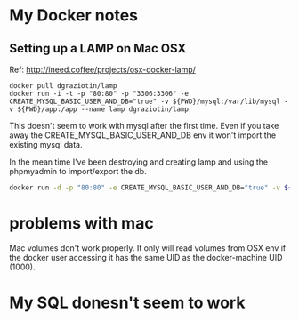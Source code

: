 # My Docker notes

## Setting up a LAMP on Mac OSX
Ref: http://ineed.coffee/projects/osx-docker-lamp/

```
docker pull dgraziotin/lamp
docker run -i -t -p "80:80" -p "3306:3306" -e CREATE_MYSQL_BASIC_USER_AND_DB="true" -v ${PWD}/mysql:/var/lib/mysql -v ${PWD}/app:/app --name lamp dgraziotin/lamp
```
This doesn't seem to work with mysql after the first time. Even if you take away the CREATE_MYSQL_BASIC_USER_AND_DB env it won't import the existing mysql data.

In the mean time I've been destroying and creating lamp and using the phpmyadmin to import/export the db.

```bash
docker run -d -p "80:80" -e CREATE_MYSQL_BASIC_USER_AND_DB="true" -v ${PWD}:/app --name lamp dgraziotin/lamp
```

# problems with mac
Mac volumes don't work properly. It only will read volumes from OSX env if the docker user accessing it has the same UID as the docker-machine UID (1000).

# My SQL donesn't seem to work

